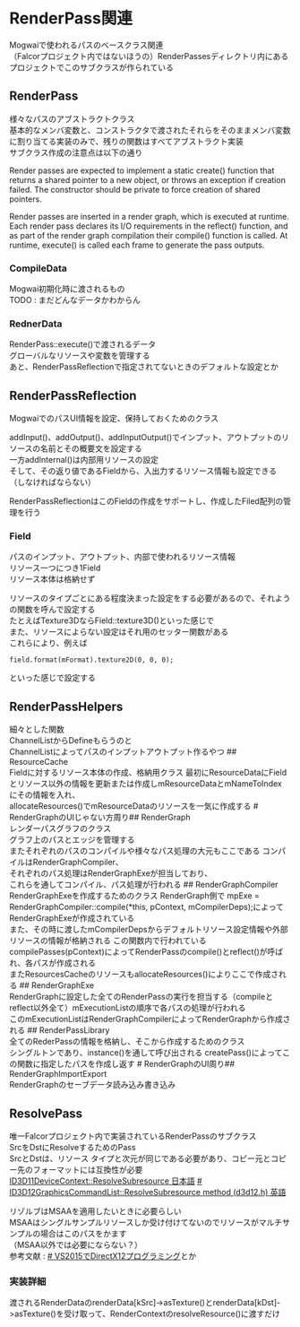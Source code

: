 # RenderPass関連

Mogwaiで使われるパスのベースクラス関連  
（Falcorプロジェクト内ではないほうの）RenderPassesディレクトリ内にあるプロジェクトでこのサブクラスが作られている  

## RenderPass
様々なパスのアブストラクトクラス  
基本的なメンバ変数と、コンストラクタで渡されたそれらをそのままメンバ変数に割り当てる実装のみで、残りの関数はすべてアブストラクト実装  
サブクラス作成の注意点は以下の通り  

Render passes are expected to implement a static create() function that returns a shared pointer to a new object, or throws an exception if creation failed. The constructor should be private to force creation of shared pointers.

Render passes are inserted in a render graph, which is executed at runtime. Each render pass declares its I/O requirements in the reflect() function, and as part of the render graph compilation their compile() function is called. At runtime, execute() is called each frame to generate the pass outputs.

### CompileData
Mogwai初期化時に渡されるもの  
TODO : まだどんなデータかわからん

### RednerData
RenderPass::execute()で渡されるデータ  
グローバルなリソースや変数を管理する  
あと、RenderPassReflectionで指定されてないときのデフォルトな設定とか  

## RenderPassReflection
MogwaiでのパスUI情報を設定、保持しておくためのクラス  

addInput()、addOutput()、addInputOutput()でインプット、アウトプットのリソースの名前とその概要文を設定する  
一方addInternal()は内部用リソースの設定  
そして、その返り値であるFieldから、入出力するリソース情報も設定できる（しなければならない）  

RenderPassReflectionはこのFieldの作成をサポートし、作成したFiled配列の管理を行う  

### Field
パスのインプット、アウトプット、内部で使われるリソース情報  
リソース一つにつき1Field  
リソース本体は格納せず  

リソースのタイプごとにある程度決まった設定をする必要があるので、それようの関数を呼んで設定する      
たとえばTexture3DならField::texture3D()といった感じで  
また、リソースによらない設定はそれ用のセッター関数がある  
これらにより、例えば

    field.format(mFormat).texture2D(0, 0, 0);
といった感じで設定する  

## RenderPassHelpers  
細々とした関数  
ChannelListからDefineもらうのと  
ChannelListによってパスのインプットアウトプット作るやつ ## ResourceCache  
Fieldに対するリソース本体の作成、格納用クラス 最初にResourceDataにFieldとリソース以外の情報を更新または作成しmResourceDataとmNameToIndex  
にその情報を入れ、  
allocateResources()でmResourceDataのリソースを一気に作成する # RenderGraphのUIじゃない方周り## RenderGraph  
レンダーパスグラフのクラス  
グラフ上のパスとエッジを管理する  
またそれぞれのパスのコンパイルや様々なパス処理の大元もここである コンパイルはRenderGraphCompiler、  
それぞれのパス処理はRenderGraphExeが担当しており、  
これらを通してコンパイル、パス処理が行われる ## RenderGraphCompiler  
RenderGraphExeを作成するためのクラス RenderGraph側で mpExe = RenderGraphCompiler::compile(*this, pContext, mCompilerDeps);によってRenderGraphExeが作成されている  
また、その時に渡したmCompilerDepsからデフォルトリソース設定情報や外部リソースの情報が格納される この関数内で行われているcompilePasses(pContext)によってRenderPassのcompile()とreflect()が呼ばれ、各パスが作成される  
またResourcesCacheのリソースもallocateResources()によりここで作成される ## RenderGraphExe  
RenderGraphに設定した全てのRenderPassの実行を担当する（compileとreflect以外全て）mExecutionListの順序で各パスの処理が行われる  
このmExecutionListはRenderGraphCompilerによってRenderGraphから作成される ## RenderPassLibrary  
全てのRederPassの情報を格納し、そこから作成するためのクラス  
シングルトンであり、instance()を通して呼び出される createPass()によってこの関数に指定したパスを作成し返す # RenderGraphのUI周り## RenderGraphImportExport  
RenderGraphのセーブデータ読み込み書き込み

## ResolvePass
唯一Falcorプロジェクト内で実装されているRenderPassのサブクラス  
SrcをDstにResolveするためのPass  
SrcとDstは、リソース タイプと次元が同じである必要があり、コピー元とコピー先のフォーマットには互換性が必要  
[ID3D11DeviceContext::ResolveSubresource 日本語](https://docs.microsoft.com/ja-jp/previous-versions/direct-x/ee419733(v=vs.85))
[# ID3D12GraphicsCommandList::ResolveSubresource method (d3d12.h) 英語](https://docs.microsoft.com/en-us/windows/win32/api/d3d12/nf-d3d12-id3d12graphicscommandlist-resolvesubresource)

リゾルブはMSAAを適用したいときに必要らしい  
MSAAはシングルサンプルリソースしか受け付けてないのでリソースがマルチサンプルの場合はこのパスをかます  
（MSAA以外では必要にならない？）  
参考文献 : [# VS2015でDirectX12プログラミング](https://zerogram.info/?p=1746)とか

### 実装詳細
渡されるRenderDataのrenderData[kSrc]->asTexture()とrenderData[kDst]->asTexture()を受け取って、RenderContextのresolveResource()に渡すだけ  


<!--stackedit_data:
eyJoaXN0b3J5IjpbLTEzMTc5OTY5NzcsLTg1NzI2NzgyNiwtMT
A3NjcxMDM3MCwtODQyNjk2MTkwLDE3NTE5NDY4OTksMzkyMTg5
OTE5LC04ODUxODY3OTIsLTEyNDE3MTM0NjksMTgyMTc3NzI3MS
wxNjg0MTYyLDM1MTU5MDAwMiwtMTkzMjQ0MDA5NSwyNDI5OTc5
NzAsLTkyMjgyNTk4NSw5NTAzNzQ1NSwtNTYxMDczODIyLC0xMj
IxNDYyNDM1LDE0NTY5NDA0NjksLTE3OTg4ODA5MjAsLTE0ODE3
NzI5ODFdfQ==
-->
